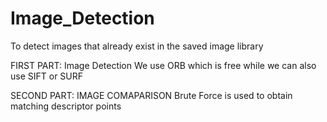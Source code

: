 # Image_Detection
To detect images that already exist in the saved image library

FIRST PART: Image Detection
  We use ORB which is free while we can also use SIFT or SURF

SECOND PART: IMAGE COMAPARISON
  Brute Force is used to obtain matching descriptor points
  
